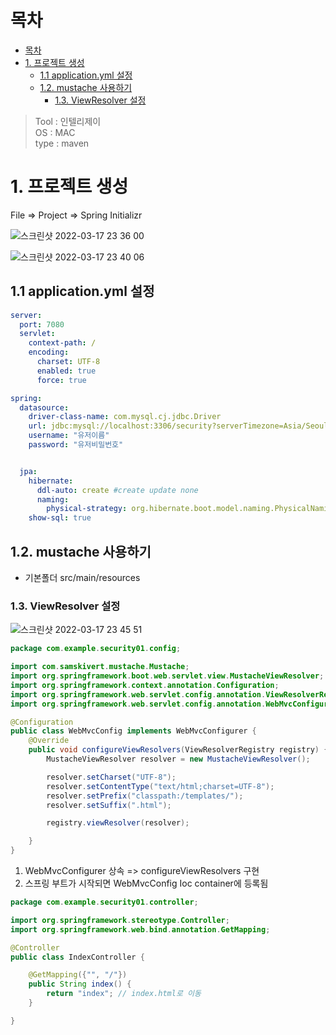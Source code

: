 # 목차
- [목차](#목차)
- [1. 프로젝트 생성](#1-프로젝트-생성)
  - [1.1 application.yml 설정](#11-applicationyml-설정)
  - [1.2. mustache 사용하기](#12-mustache-사용하기)
    - [1.3. ViewResolver 설정](#13-viewresolver-설정)

> Tool : 인텔리제이 <br>
> OS : MAC <br>
> type : maven 
# 1. 프로젝트 생성

File => Project => Spring Initializr


![스크린샷 2022-03-17 23 36 00](https://user-images.githubusercontent.com/71534090/158829618-9c622d81-c3bc-4fe7-a5a5-c7d9b159b5dc.png)

![스크린샷 2022-03-17 23 40 06](https://user-images.githubusercontent.com/71534090/158829802-f20a1f68-5326-4c49-92bc-31bad2eef546.png)


## 1.1 application.yml 설정

```yml
server:
  port: 7080
  servlet:
    context-path: /
    encoding:
      charset: UTF-8
      enabled: true
      force: true

spring:
  datasource:
    driver-class-name: com.mysql.cj.jdbc.Driver
    url: jdbc:mysql://localhost:3306/security?serverTimezone=Asia/Seoul
    username: "유저이름"    
    password: "유저비밀번호"


  jpa:
    hibernate:
      ddl-auto: create #create update none
      naming:
        physical-strategy: org.hibernate.boot.model.naming.PhysicalNamingStrategyStandardImpl
    show-sql: true
```

## 1.2. mustache 사용하기
- 기본폴더 src/main/resources

### 1.3. ViewResolver 설정
![스크린샷 2022-03-17 23 45 51](https://user-images.githubusercontent.com/71534090/158830170-a5cddfef-08de-466f-823f-283042038c50.png)

```java
package com.example.security01.config;

import com.samskivert.mustache.Mustache;
import org.springframework.boot.web.servlet.view.MustacheViewResolver;
import org.springframework.context.annotation.Configuration;
import org.springframework.web.servlet.config.annotation.ViewResolverRegistry;
import org.springframework.web.servlet.config.annotation.WebMvcConfigurer;

@Configuration
public class WebMvcConfig implements WebMvcConfigurer {
    @Override
    public void configureViewResolvers(ViewResolverRegistry registry) {
        MustacheViewResolver resolver = new MustacheViewResolver();

        resolver.setCharset("UTF-8");
        resolver.setContentType("text/html;charset=UTF-8");
        resolver.setPrefix("classpath:/templates/");
        resolver.setSuffix(".html");

        registry.viewResolver(resolver);

    }
}

```
1. WebMvcConfigurer 상속 => configureViewResolvers 구현
2. 스프링 부트가 시작되면 WebMvcConfig Ioc container에 등록됨

```java
package com.example.security01.controller;

import org.springframework.stereotype.Controller;
import org.springframework.web.bind.annotation.GetMapping;

@Controller
public class IndexController {

    @GetMapping({"", "/"})
    public String index() {
        return "index"; // index.html로 이동
    }

}

```


